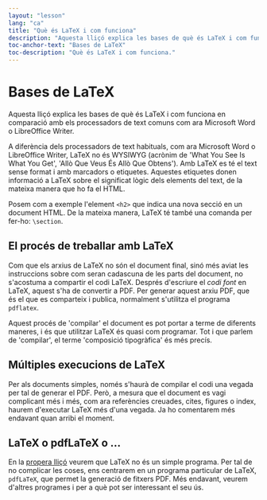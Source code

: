 ```yaml
---
layout: "lesson"
lang: "ca"
title: "Què és LaTeX i com funciona"
description: "Aquesta lliçó explica les bases de què és LaTeX i com funciona en comparació amb els processadors de text comuns com ara Microsoft Word o LibreOffice Writer."
toc-anchor-text: "Bases de LaTeX"
toc-description: "Què és LaTeX i com funciona."
---
```


# Bases de LaTeX

<span
  class="summary">Aquesta lliçó explica les bases de què és LaTeX i com funciona en comparació amb els processadors de text comuns com ara Microsoft Word o LibreOffice Writer.</span>

A diferència dels processadors de text habituals, com ara Microsoft Word o LibreOffice Writer, LaTeX no és WYSIWYG (acrònim de 'What You See Is What You Get', 'Allò Que Veus És Allò Que Obtens'). Amb LaTeX es té el text sense format i amb marcadors o etiquetes. Aquestes etiquetes donen informació a LaTeX sobre el significat lògic dels elements del text, de la mateixa manera que ho fa el HTML.

Posem com a exemple l'element `<h2>` que indica una nova secció en un document HTML. De la mateixa manera, LaTeX té també una comanda per fer-ho: `\section`.

## El procés de treballar amb LaTeX

Com que els arxius de LaTeX no són el document final, sinó més aviat les instruccions sobre com seran cadascuna de les parts del document, no s'acostuma a compartir el codi LaTeX. Després d'escriure el _codi font_ en LaTeX, aquest s'ha de convertir a PDF. Per generar aquest arxiu PDF, que és el que es comparteix i publica, normalment s'utilitza el programa `pdflatex`.

Aquest procés de 'compilar' el document es pot portar a terme de diferents maneres, i és que utilitzar LaTeX és quasi com programar. Tot i que parlem de 'compilar', el terme 'composició tipogràfica' és més precís.

## Múltiples execucions de LaTeX

Per als documents simples, només s'haurà de compilar el codi una vegada per tal de generar el PDF. Però, a mesura que el document es vagi complicant més i més, com ara referències creuades, cites, figures o index, haurem d'executar LaTeX més d'una vegada. Ja ho comentarem més endavant quan arribi el moment.

## LaTeX o pdfLaTeX o ...

En la [propera lliçó](lesson-02) veurem que LaTeX no és un simple programa. Per tal de no complicar les coses, ens centrarem en un programa particular de LaTeX, `pdfLaTeX`, que permet la generació de fitxers PDF. Més endavant, veurem d'altres programes i per a què pot ser interessant el seu ús.
